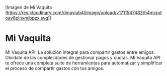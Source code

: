 [Imagen de Mi Vaquita (https://res.cloudinary.com/dmaviub4l/image/upload/v1711547483/h4mcpdoav6plnxmjbpzx.svg)]
# Mi Vaquita 
Mi Vaquita API: La solución integral para compartir gastos entre amigos.  Olvídate de las complejidades de gestionar pagos y cuotas. Mi Vaquita API te ofrece una completa suite de herramientas para automatizar y simplificar el proceso de compartir gastos con tus amigos.
